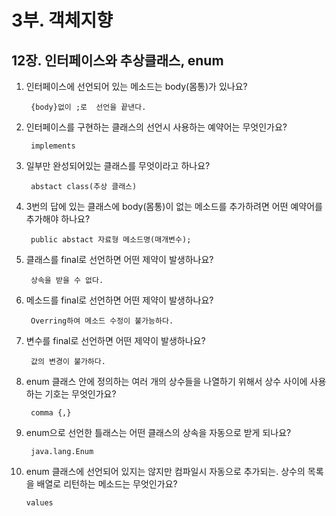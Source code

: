 # 3부. 객체지향

## 12장. 인터페이스와 추상클래스, enum

1. 인터페이스에 선언되어 있는 메소드는 body(몸통)가 있나요?

        {body}없이 ;로  선언을 끝낸다.

2. 인터페이스를 구현하는 클래스의 선언시 사용하는 예약어는 무엇인가요?

        implements

3. 일부만 완성되어있는 클래스를 무엇이라고 하나요?

        abstact class(추상 클래스)

4. 3번의 답에 있는 클래스에 body(몸통)이 없는 메소드를 추가하려면 어떤 예약어를 추가해야 하나요?

        public abstact 자료형 메소드명(매개변수);

5. 클래스를 final로 선언하면 어떤 제약이 발생하나요?

        상속을 받을 수 없다.

6. 메소드를 final로 선언하면 어떤 제약이 발생하나요?

        Overring하여 메소드 수정이 불가능하다.

7. 변수를 final로 선언하면 어떤 제약이 발생하나요?

        값의 변경이 불가하다.

8. enum 클래스 안에 정의하는 여러 개의 상수들을 나열하기 위해서 상수 사이에 사용하는 기호는 무엇인가요?

        comma {,}

9. enum으로 선언한 틀래스는 어떤 클래스의 상속을 자동으로 받게 되나요?

        java.lang.Enum

10. enum 클래스에 선언되어 있지는 않지만 컴파일시 자동으로 추가되는. 상수의 목록을 배열로 리턴하는 메소드는 무엇인가요?

        values

